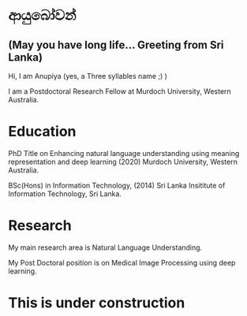 # ආයුබෝවන් 
## (May you have long life... Greeting from Sri Lanka)


Hi, I am Anupiya (yes, a Three syllables name ;) ) 

I am a Postdoctoral Research Fellow at Murdoch University, Western Australia.

# Education
PhD Title on Enhancing natural language understanding using meaning representation and deep learning (2020)
Murdoch University, Western Australia.

BSc(Hons) in Information Technology, (2014)
Sri Lanka Insititute of Information Technology, Sri Lanka.

# Research
My main research area is Natural Language Understanding.

My Post Doctoral position is on Medical Image Processing using deep learning. 

# This is under construction



